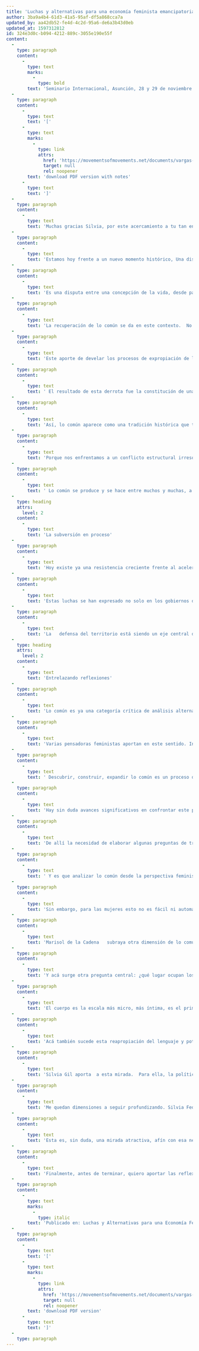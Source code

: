 ```yaml
---
title: 'Luchas y alternativas para una economía feminista emancipatoria - Comentarios sobre ponencia de Silvia Federici'
author: 3ba9a4b4-61d3-41a5-95af-df5a868cca7a
updated_by: aa42db52-fe4d-4c2d-95a6-de6a3b43d0eb
updated_at: 1597312812
id: 324e3d0c-b094-4212-889c-3055e190e55f
content:
  -
    type: paragraph
    content:
      -
        type: text
        marks:
          -
            type: bold
        text: 'Seminario Internacional, Asunción, 28 y 29 de noviembre de 2017'
  -
    type: paragraph
    content:
      -
        type: text
        text: '['
      -
        type: text
        marks:
          -
            type: link
            attrs:
              href: 'https://movementsofmovements.net/documents/vargas-sobre-silvia-federici'
              target: null
              rel: noopener
        text: 'download PDF version with notes'
      -
        type: text
        text: ']'
  -
    type: paragraph
    content:
      -
        type: text
        text: 'Muchas gracias Silvia, por este acercamiento a tu tan enriquecedora reflexión.   Hoy, las miradas tuyas, que son de muchas formas pioneras y nutrientes, se entrelazan con una amplia corriente de reflexión feminista que está teniendo aportes centrales a las   estrategias feministas de cambio. '
  -
    type: paragraph
    content:
      -
        type: text
        text: 'Estamos hoy frente a un nuevo momento histórico, Una disputa contrahegemónica que confronta la explotación del capital y su alianza intrínseca con el patriarcado y la colonialidad.  Las discusiones sobre las dinámicas en este periodo de oscurantismo neoliberal y los cambios que trae, en su avance imparable de acumulación por desposesión de tierras, cuerpos, territorios evidencian los enormes riesgos e impactos en la humanidad, en el planeta y, con efectos dramáticos en las vidas de las mujeres, en las formas de trabajo, Y en los impactos que esta hoy teniendo en el continente y el mundo, con el avance de fuerzas fundamentalistas, neoliberales, homofóbicas y misóginas buscando controlar la economía, la política, la vida cotidiana. '
  -
    type: paragraph
    content:
      -
        type: text
        text: 'Es una disputa entre una concepción de la vida, desde parámetros capitalistas y una mirada desde la defensa de la vida, “que merece ser vivida”, Disputa contrahegemónica que expresa nuevas búsquedas para enfrentar la dramática situación actual en relación a la continuación de la vida humana y la sobrevivencia del planeta.  '
  -
    type: paragraph
    content:
      -
        type: text
        text: 'La recuperación de lo común se da en este contexto.  No es un fenómeno nuevo. Lo común ha englobado conocimientos ancestrales y prácticas diversas de conexión, intercambio, cooperación, sanación…  Hay una memoria histórica a recuperar. Y este es uno de los aportes de Silvia:   Remontándose históricamente   al surgimiento del capitalismo, Federici nos acerca a una realidad vista hoy como anecdótica, pero que tuvo una significación económica, política, subjetiva, emocional, absolutamente devastadora para las mujeres y por lo mismo, absolutamente necesaria al capital: la quema de brujas. A través de su libro Calibán y la Bruja nos ofrece un relato fascinante y doloroso. Los cuerpos de las mujeres, sus prácticas sociales, su sabiduría, controladas o arrancadas en beneficio de la reproducción del capital y el crecimiento de la plusvalía. La caza de brujas, dice Silvia, fue instrumental a la construcción de un orden capitalista y patriarcal donde los cuerpos de las mujeres, su trabajo, sus poderes sexuales y reproductivos fueron colocados bajo el control del Estado, trasformados en recursos económicos.  Un capitalismo en ciernes que necesitaba el cuerpo de las mujeres, para poder controlar mejor su acumulación. '
  -
    type: paragraph
    content:
      -
        type: text
        text: 'Este aporte de develar los procesos de expropiación de los cuerpos, los recursos, los saberes de las mujeres desde los orígenes del capitalismo hasta ahora, nos demuestra como “…el ordenamiento de la reproducción biológica y sexual se convirtió en un decisivo campo de batalla que se saldó con la derrota de las mujeres”'
  -
    type: paragraph
    content:
      -
        type: text
        text: ' El resultado de esta derrota fue la constitución de una esfera doméstica feminizada e invisibilizada, se produjo también una devaluación creciente de las prácticas y los espacios de lo común, junto con un creciente prestigio de la esfera mercantil. Por medio de un nuevo orden patriarcal, argumenta Federici se hizo cumplir la “apropiación primaria” masculina del trabajo femenino que implicó para las mujeres una “doble dependencia”: de sus patrones y de los hombres. Se produce la esclavización de las mujeres a la reproducción, similar, dice Silvia, a la situación de las mujeres esclavas en America.   '
  -
    type: paragraph
    content:
      -
        type: text
        text: 'Así, lo común aparece como una tradición histórica que tuvo que ser arrinconada y controlada, como acto fundante para los avances del capitalismo- simbólica y realmente. Vuelve con fuerza hoy como prefiguración de lo que podría ser otro mundo posible, que enfrenta al capitalismo, a la colonialidad, al patriarcado. Vuelve con fuerza por la privatización creciente del espacio público, el avance neoliberal   que intenta la apropiación   y mercantilización total del cuerpo, del conocimiento, de la tierra, el aire, el agua, la destrucción del ecosistema, la creciente esclavización del trabajo y la perdida de derechos.  Ante eso, afirma Silvia, comienza a surgir una nueva conciencia política, una reflexión sobre la dimensión comunitaria de nuestras vidas, la formación de núcleos de resistencia, alimentando una nueva subjetividad, que reconoce que los bienes comunes se están perdiendo, y hay que defenderlos.  Y que hay otra forma de vivir la vida, que no pasa por las reglas del mercado y la consiguiente explotación capitalista.'
  -
    type: paragraph
    content:
      -
        type: text
        text: 'Porque nos enfrentamos a un conflicto estructural irresoluble entre procesos de acumulación de capital, que explota vidas humanas y no humanas y la sostenibilidad de la vida en el planeta. Por ello, una   distinción fundamental sobre lo común se da en relación a la distorsión de su sentido, promovido por  instituciones neoliberales como el Banco Mundial, Fondo Monetario Internacional y demás:  mientras para el neoliberalismo lo comunitario se convierte en una excusa para el recorte del sector público -y en un instrumento de legitimación del orden social resultante-   para los movimientos trasformadores y la sociedad civil politizada desde estas subjetividades,   lo “común” como señalan las economistas feministas, es un espacio de empoderamiento político, de radicalización democrática y de construcción colectiva de alternativas a la propia hegemonía neoliberal. Es decir, subvertir el sistema económico es insoslayable para una transformación radical, una transición ecosocial orientada hacia una vida que merece ser vivida. Pero no solo, porque el capitalismo, hemos visto, es también heteropatriarcal, destructor del ambiente, colonialista, racista.  A esta alianza perversa entre Capitalismo, patriarcado, colonialidad, Amaia Pérez Orosco la llama esa “cosa escandalosa”   .'
  -
    type: paragraph
    content:
      -
        type: text
        text: ' Lo común se produce y se hace entre muchos y muchas, a través de la constante reproducción de una multiplicidad de tramas asociativas -como dice Silvia-, y de relaciones sociales de colaboración que posibilitan la producción continua y el disfrute de lo común en lo material y lo no material. La recuperación de la valía de la reproducción tiene un sentido fundamental en ese proceso.'
  -
    type: heading
    attrs:
      level: 2
    content:
      -
        type: text
        text: 'La subversión en proceso'
  -
    type: paragraph
    content:
      -
        type: text
        text: 'Hoy existe ya una resistencia creciente frente al acelerado proceso de explotación de las vidas y los territorios, antes periféricos   y hoy centrales al nuevo momento del capitalismo global. Tenemos ejemplos de las luchas memorables y emblemáticas de las mujeres en America Latina, en defensa de los territorios, las lagunas, las semillas, los cuerpos femeninos, lo que ha traído altos costos, como la creciente criminalización de la protesta una de cuyas mujeres emblemáticas es la hondureña Bertha Cáceres. '
  -
    type: paragraph
    content:
      -
        type: text
        text: 'Estas luchas se han expresado no solo en los gobiernos de orientación    conservadora sino también en las políticas de gobiernos de la “ola” progresista en la región, que avanzaron en políticas compensatorias y ataque a la pobreza, sin dejar el modelo capitalista hegemónico con su variante extractivista actual y de ataque a los territorios. Como es el caso, por ejemplo, de la lucha alrededor del Parque Nacional Isidoro Escure TIPNIS, territorio Indígena y reserva ecológica por su amplísima biodiversidad   en Bolivia. El Parque Yasuní en Ecuador. Otras experiencias son la resistencia frente a la minera Conga, Yanacocha, en Perú; las luchas y organización de las defensoras de la laguna también en Perú, etcétera. También ha extendido su avance en los territorios urbanos, con las resistencias frente a los desalojos, especulación de tierras, violencia creciente, seguridad militarizada. La conexión entre campo y ciudad ha llevado, en muchos casos, al surgimiento en lo que se ha llamado la “nueva ruralidad”, donde los avances de las transnacionales extractivistas sobre los territorios incorporan al campo los vicios de las ciudades e impactan de forma irreversible sobre el ecosistema. La trata de personas es también parte de esta nueva realidad.  '
  -
    type: paragraph
    content:
      -
        type: text
        text: 'La   defensa del territorio está siendo un eje central de resistencia. Y se asienta en otros paradigmas, no occidentales aportados en la cosmovisión indígena, en la visión afro-latina, e incluso en la visión urbana alternativa.   Cuestionando la radical separación entre naturaleza y sociedad, entre cuerpo y naturaleza, o - como dice también Silvia rechazando la ilusión desarrollista.   '
  -
    type: heading
    attrs:
      level: 2
    content:
      -
        type: text
        text: 'Entrelazando reflexiones'
  -
    type: paragraph
    content:
      -
        type: text
        text: 'Lo común es ya una categoría crítica de análisis alternativo.  Y es actuante, en su intento de desprecarizar la vida, romper las lógicas de la exclusión. Pero mira más allá: nos coloca en el centro la pregunta sobre qué vida merece ser vivida, hacia donde avanzar, que tipo de sociedad necesitamos para ello. '
  -
    type: paragraph
    content:
      -
        type: text
        text: 'Varias pensadoras feministas aportan en este sentido. Inspirada en Silvia Federici, lo común, dice Raquel Gutiérrez,   es un conjunto de bienes tangibles o intangibles compartidos y usados colectivamente. Se produce entre muchos, a través de una multiplicidad de tramas asociativas y de colaboración. No surgen espontáneamente, es una construcción continua, un proceso permanente y nunca acabado. Igualmente, para Verónica Gago, lo   común no es una categoría clasificatoria que aluda a la propiedad. Es más bien una idea fuerza central en la reorganización de la convivencia social, Es una utopía realista, que nos acerca, desde hoy, a la búsqueda de un mundo deseado. '
  -
    type: paragraph
    content:
      -
        type: text
        text: ' Descubrir, construir, expandir lo común es un proceso de cambios paradigmáticos.    Es una revolución de los imaginarios y horizontes de transgresión.  Porque avanzar en lo común, como eje de vida, también implica una revolución del conocimiento, recuperando saberes ancestrales, afirmando la memoria histórica, de entendimientos y prácticas “ausentes” que han comenzado a visibilizarse y enredarse con las realidades actuales. Al hacerlo, han complejizado enormemente los contenidos de la argumentación   ampliando al mismo tiempo los  “lugares de enunciación” y de producción de conocimientos, poniendo en reconocimiento, disputa, y entendimientos, diversidad de perspectivas y de matrices culturales, que expresan cosmovisiones, paradigmas y saberes diversos, posicionando un reto teórico y político   de superar una perspectiva monocultural para adentrarnos al reconocimiento de otras cosmovisiones, otras formas de situarse frente al mundo y analizar la realidad, la defensa de otros modelos de vida. Luchas cruciales para las transiciones ecológicas y culturales hacia un mundo en el que quepan muchos mundos (el pluriverso), como proponen los zapatistas.  '
  -
    type: paragraph
    content:
      -
        type: text
        text: 'Hay sin duda avances significativos en confrontar este pensamiento monocultural. Hay formas novedosas y rebeldes de   recuperación de la memoria de los pueblos, una forma de colocar el lenguaje desde el derecho a autonombrarse, de generar otras claves geopolíticas que recusan categorías vistas como impuestas y encontrando otras que den cuenta de una realidad que ha sido negada. Por ejemplo, la recuperación de “Abya Yala” -que significa en la lengua del pueblo Cuna “tierra madura, tierra viva, tierra de florecimiento”- como expresión de una perspectiva geopolítica diferente a la forma en que los colonizadores definieron la construcción de América Latina, Otras claves epistémicas las colocan nociones como “buen vivir” o Sumak Kawsay, en quechua, confrontando el monopolio de la visión occidental de “desarrollo”.'
  -
    type: paragraph
    content:
      -
        type: text
        text: 'De allí la necesidad de elaborar algunas preguntas de trascendencia para definir lo común en perspectiva democrática y feminista:   ¿quién y cómo se define los contenidos del buen vivir?  ¿qué buen vivir se piensa para las mujeres? ¿qué buen vivir proponen las mujeres?'
  -
    type: paragraph
    content:
      -
        type: text
        text: ' Y es que analizar lo común desde la perspectiva feminista evidencia que son las mujeres las que han alimentado y están alimentando este proceso, son las que más han invertido en la defensa de los recursos comunes   y en la construcción de formas más amplias de las corporaciones sociales “…. Se han ocupado de la organización de la comunidad y de la casa” dice Silvia Federici. Por eso lo común para las mujeres se constituye desde el espacio cotidiano /territorio donde habito, donde la casa, la maternidad, la familia, la sexualidad, deben estar en el centro de una política   que   recupere el derecho a su autonomía, política, física, económica o material, sociocultural. '
  -
    type: paragraph
    content:
      -
        type: text
        text: 'Sin embargo, para las mujeres esto no es fácil ni automático. Es un proceso no exento de contradicciones y conflictos, porque ese territorio de lo común, en su proceso de concesión, también está marcado hoy por las desigualdades entre mujeres y hombres y entre las mismas mujeres.  Y, además de la necesidad de cambio de esta “cosa escandalosa”, no tenemos modelo de “lo común” a seguir, aunque podamos prefigurar algunos de sus rasgos. Porque sí existen criterios ético-políticos, luchas por defender las autonomías de las mujeres, por evitar que los cuerpos de las mujeres, lxs indígenas, afros, diversidades sexuales, sean situados en posiciones subordinadas. '
  -
    type: paragraph
    content:
      -
        type: text
        text: 'Marisol de la Cadena   subraya otra dimensión de lo común, señalada  también por Silvia Federici:  el desarrollo de  “los comunes” es un proceso continuo en una indisoluble conexión entre los humanos y los no humanos, construyendo además lazos porque no hay común sin comunidad,,, para que tenga sentido, lo común debe ser la producción de nosotrxs mismos como sujetos comunes (sujetos de lo común), es más una calidad de relaciones , un principio de cooperación y responsabilidad en relación a cada uno y a la tierra, los bosques, mares, animales, más que un grupo de personas que se juntan por el mero interés de separarse de los otros.  Con esta definición dice Marisol, la idea de común denota un dominio compartido, que sin embargo levanta la pregunta sobre escala, alcance y relaciones. Cuán lejos el dominio compartido se extiende. Qué tipo de asuntos incluye y que tipo de responsabilidades demanda,  '
  -
    type: paragraph
    content:
      -
        type: text
        text: 'Y acá surge otra pregunta central: ¿qué lugar ocupan los cuerpos interseccionales de las mujeres en estos territorios, desde sus diferencias de clase, etnia, edad o género?  '
  -
    type: paragraph
    content:
      -
        type: text
        text: 'El cuerpo es la escala más micro, más íntima, es el primer espacio de lucha frente a muchas escalas de opresión.   El cuerpo de las mujeres, sostiene Silvia, ha sido uno de los primeros territorios que ha intentado privatizar el Estado, dentro de la lógica de reapropiación de los bienes comunales.  El cuerpo, por esto, deviene un territorio de poder dentro de la misma construcción de lo común. Si, por un lado, genera prácticas innovadoras, está también dramáticamente expuesto a la explotación del capital, al racismo, al feminicidio, a la violencia de muchas formas, a lo que Rita Segato llama la “pedagogía de la crueldad”, que es el asesinato de mujeres anónimas con una crueldad ejemplificadora, la crueldad por los derechos ganados y el debilitamiento de las masculinidades tradicionales'
  -
    type: paragraph
    content:
      -
        type: text
        text: 'Acá también sucede esta reapropiación del lenguaje y potenciación de sus significados. El cuerpo, territorio, que aportan las feministas indígenas en sus luchas contra el extractivismo y como expresión de una forma de vivir en armonía entre los cuerpos de las mujeres y el cosmos, y la naturaleza. La resignificación del cuerpo colocado también por la lucha contra el racismo, la lucha por las diversidades sexuales. ¿Cómo se ubica esto en la construcción de lo común?  '
  -
    type: paragraph
    content:
      -
        type: text
        text: 'Silvia Gil aporta  a esta mirada.  Para ella, la política de lo común trata de imaginar lo imposible, lo no dado, y eso es central para la lucha feminista porque lo que queremos aún no está, aun no existe, y avanzar en ello desde los horizontes feminista implica conflictuar lo que existe, reconocer las tensiones en los procesos de cambio, disputar por ellos, cuestionar las carencias y trabajar alrededor de ellas, ampliar la dimensión democrática que contiene la construcción de lo común. '
  -
    type: paragraph
    content:
      -
        type: text
        text: 'Me quedan dimensiones a seguir profundizando. Silvia Federici bucea en el origen del capitalismo, como para explicar la violencia del capital sobre la mujer. Su línea de pensamiento se basa en que la primera fuente de riqueza es el cuerpo femenino, ya que permite la reproducción del resto de fuerzas de trabajo. "Atacar a las mujeres es la forma más eficaz de debilitar la cohesión de una comunidad".   En su libro Revolución en punto cero, profundiza sobre este tema y busca las raíces del trabajo doméstico como producto del capitalismo; Silvia hace una lectura de la división sexual del trabajo en la que coloca el cuerpo femenino como la primera fuente de riqueza, ya que permite la reproducción del resto de fuerzas de trabajo. Y el trabajo doméstico y tareas del cuidado como la piedra angular de la subordinación de las, mujeres, coloca a la familia nuclear como la institución y el espacio donde se mistifica y se naturaliza, se devalúa el trabajo reproductivo de las mujeres. En este panorama, la lucha social por el salario del trabajo reproductivo es un tremendo ataque al capitalismo, socavando su posibilidad de ganancia. Este salario está, dice Silvia en contradicción con   el trabajo asalariado, que privilegia la producción de mercancías, para lo cual las mujeres tienen que salir de sus casas, sin ningún poder.'
  -
    type: paragraph
    content:
      -
        type: text
        text: 'Esta es, sin duda, una mirada atractiva, afín con esa necesidad urgente de cambio de las condiciones que impone el capitalismo. Sin embargo, para mí, mientras se construye este reconocimiento, mientras se construye lo común, ¿la autonomía material – económica de las mujeres cómo y dónde encuentra espacio para asentarse?'
  -
    type: paragraph
    content:
      -
        type: text
        text: 'Finalmente, antes de terminar, quiero aportar las reflexiones de Isabel Larguía, feminista argentina cubana que ya en 1969 inicio una reflexión que en 1972 -hace casi 50 años- quedaría plasmada en el libro, poco conocido, que escribió junto con John Dumoulin, llamado Hacia una ciencia de liberación de la Mujer. En él, conceptualizaba el “trabajo invisible “de las mujeres, afirmando que las raíces de la opresión ejercida sobre la mujer pueden encontrarse, por un lado, en la necesidad originaria de reponer privadamente la fuerza de trabajo, y, por otro, en la división del trabajo entre los sexos, que obliga a la mujer a responsabilizarse con el trabajo invisible.  Es el aporte latinoamericano, también pionero, a esta problemática que hasta el día de hoy no parece tener reconocimiento.  '
  -
    type: paragraph
    content:
      -
        type: text
        marks:
          -
            type: italic
        text: 'Publicado en: Luchas y Alternativas para una Economía Feminista emancipadora. Patricio Doblée y Natalia Quiroga, compiladores. CLACSO'
  -
    type: paragraph
    content:
      -
        type: text
        text: '['
      -
        type: text
        marks:
          -
            type: link
            attrs:
              href: 'https://movementsofmovements.net/documents/vargas-sobre-silvia-federici'
              target: null
              rel: noopener
        text: 'download PDF version'
      -
        type: text
        text: ']'
  -
    type: paragraph
---
```

